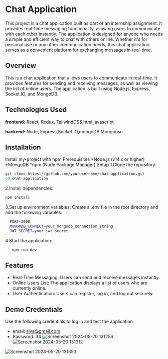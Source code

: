 
# Chat Application

This project is a chat application built as part of an internship assignment. It provides real-time messaging functionality, allowing users to communicate with each other instantly. The application is designed for anyone who needs a simple and efficient way to chat with others online. Whether it's for personal use or any other communication needs, this chat application serves as a convenient platform for exchanging messages in real-time.


## Overview
This is a chat application that allows users to communicate in real-time. It provides features for sending and receiving messages, as well as viewing the list of online users. The application is built using Node.js, Express, Socket.IO, and MongoDB.
## Technologies Used

**frontend:** React, Redux, TailwindCSS,html,javascript

**backend:** Node, Express,Socket.IO,mongoDB,Mongoose


## Installation

Install my-project with npm
Prerequisites
 *Node.js (v14.x or higher)
 *MongoDB
 *npm (Node Package Manager)
 Setup
1.Clone the repository:
```bash
git clone https://github.com/yourusername/chat-application.git
cd chat-application
```
2.Install dependencies:
```bash
npm install
```
3.Set up environment variables:
Create a .env file in the root directory and add the following variables:
```bash
  PORT=3000
  MONGODB_CONNECT=your_mongodb_connection_string
  JWT_SECRET=your_jwt_secret
```
4.Start the application:
```bash
   npm run dev 
```

    
## Features

- Real-Time Messaging: Users can send and receive messages instantly.
- Online Users List: The application displays a list of users who are currently online.
- User Authentication: Users can register, log in, and log out securely.



## Demo Credentials

Use the following credentials to log in and test the application:

- email: siva@gmail.com
- Password: 34
![Screenshot 2024-05-20 131256](https://github.com/vinay02103/chat-app/assets/140578491/d274c5e7-b9a8-46de-ad2b-81530aa8bc41)
![Screenshot 2024-05-20 131312](https://github.com/vinay02103/chat-app/assets/140578491/f394f3e5-b936-4181-8765-02b0674f3b14)

![Screenshot 2024-05-20 131353](https://github.com/vinay02103/chat-app/assets/140578491/3fbc9024-38eb-4ded-a41a-7f356bd78a86)
